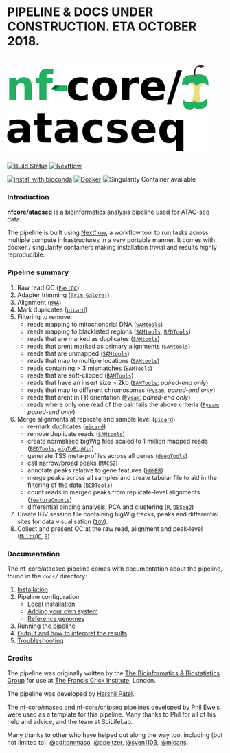 # PIPELINE & DOCS UNDER CONSTRUCTION. ETA OCTOBER 2018.

# ![nfcore/atacseq](docs/images/nfcore-atacseq_logo.png)

[![Build Status](https://travis-ci.org/nf-core/atacseq.svg?branch=master)](https://travis-ci.org/nf-core/atacseq)
[![Nextflow](https://img.shields.io/badge/nextflow-%E2%89%A50.32.0-brightgreen.svg)](https://www.nextflow.io/)

[![install with bioconda](https://img.shields.io/badge/install%20with-bioconda-brightgreen.svg)](http://bioconda.github.io/)
[![Docker](https://img.shields.io/docker/automated/nfcore/atacseq.svg)](https://hub.docker.com/r/nfcore/atacseq)
![Singularity Container available](
https://img.shields.io/badge/singularity-available-7E4C74.svg)

### Introduction

**nfcore/atacseq** is a bioinformatics analysis pipeline used for ATAC-seq data.

The pipeline is built using [Nextflow](https://www.nextflow.io), a workflow tool to run tasks across multiple compute infrastructures in a very portable manner. It comes with docker / singularity containers making installation trivial and results highly reproducible.

### Pipeline summary

1. Raw read QC ([`FastQC`](https://www.bioinformatics.babraham.ac.uk/projects/fastqc/))
2. Adapter trimming ([`Trim Galore!`](https://www.bioinformatics.babraham.ac.uk/projects/trim_galore/))
3. Alignment ([`BWA`](https://sourceforge.net/projects/bio-bwa/files/))
4. Mark duplicates ([`picard`](https://broadinstitute.github.io/picard/))
5. Filtering to remove:
    * reads mapping to mitochondrial DNA ([`SAMtools`](https://sourceforge.net/projects/samtools/files/samtools/))
    * reads mapping to blacklisted regions ([`SAMtools`](https://sourceforge.net/projects/samtools/files/samtools/), [`BEDTools`](https://github.com/arq5x/bedtools2/))
    * reads that are marked as duplicates ([`SAMtools`](https://sourceforge.net/projects/samtools/files/samtools/))
    * reads that arent marked as primary alignments ([`SAMtools`](https://sourceforge.net/projects/samtools/files/samtools/))
    * reads that are unmapped ([`SAMtools`](https://sourceforge.net/projects/samtools/files/samtools/))
    * reads that map to multiple locations ([`SAMtools`](https://sourceforge.net/projects/samtools/files/samtools/))
    * reads containing > 3 mismatches ([`BAMTools`](https://github.com/pezmaster31/bamtools))
    * reads that are soft-clipped ([`BAMTools`](https://github.com/pezmaster31/bamtools))
    * reads that have an insert size > 2kb ([`BAMTools`](https://github.com/pezmaster31/bamtools); *paired-end only*)
    * reads that map to different chromosomes ([`Pysam`](http://pysam.readthedocs.io/en/latest/installation.html); *paired-end only*)
    * reads that arent in FR orientation ([`Pysam`](http://pysam.readthedocs.io/en/latest/installation.html); *paired-end only*)
    * reads where only one read of the pair fails the above criteria ([`Pysam`](http://pysam.readthedocs.io/en/latest/installation.html); *paired-end only*)
6. Merge alignments at replicate and sample level ([`picard`](https://broadinstitute.github.io/picard/))
    * re-mark duplicates ([`picard`](https://broadinstitute.github.io/picard/))
    * remove duplicate reads ([`SAMtools`](https://sourceforge.net/projects/samtools/files/samtools/))
    * create normalised bigWig files scaled to 1 million mapped reads ([`BEDTools`](https://github.com/arq5x/bedtools2/), [`wigToBigWig`](http://hgdownload.soe.ucsc.edu/admin/exe/))
    * generate TSS meta-profiles across all genes ([`deepTools`](https://deeptools.readthedocs.io/en/develop/))
    * call narrow/broad peaks ([`MACS2`](https://github.com/taoliu/MACS))
    * annotate peaks relative to gene features ([`HOMER`](http://homer.ucsd.edu/homer/download.html))
    * merge peaks across all samples and create tabular file to aid in the filtering of the data ([`BEDTools`](https://github.com/arq5x/bedtools2/))
    * count reads in merged peaks from replicate-level alignments ([`featureCounts`](http://bioinf.wehi.edu.au/featureCounts/))
    * differential binding analysis, PCA and clustering ([`R`](https://www.r-project.org/), [`DESeq2`](https://bioconductor.org/packages/release/bioc/html/DESeq2.html))
7. Create IGV session file containing bigWig tracks, peaks and differential sites for data visualisation ([`IGV`](https://software.broadinstitute.org/software/igv/)).
8. Collect and present QC at the raw read, alignment and peak-level ([`MultiQC`](http://multiqc.info/), [`R`](https://www.r-project.org/))

### Documentation
The nf-core/atacseq pipeline comes with documentation about the pipeline, found in the `docs/` directory:

1. [Installation](docs/installation.md)
2. Pipeline configuration
    * [Local installation](docs/configuration/local.md)
    * [Adding your own system](docs/configuration/adding_your_own.md)
    * [Reference genomes](docs/configuration/reference_genomes.md)
3. [Running the pipeline](docs/usage.md)
4. [Output and how to interpret the results](docs/output.md)
5. [Troubleshooting](docs/troubleshooting.md)

### Credits

The pipeline was originally written by the [The Bioinformatics & Biostatistics Group](https://www.crick.ac.uk/research/science-technology-platforms/bioinformatics-and-biostatistics/) for use at [The Francis Crick Institute](https://www.crick.ac.uk/), London.

The pipeline was developed by [Harshil Patel](mailto:harshil.patel@crick.ac.uk).

The [nf-core/rnaseq](https://github.com/nf-core/rnaseq) and [nf-core/chipseq](https://github.com/nf-core/chipseq) pipelines developed by Phil Ewels were used as a template for this pipeline. Many thanks to Phil for all of his help and advice, and the team at SciLifeLab.

Many thanks to other who have helped out along the way too, including (but not limited to):
[@pditommaso](https://github.com/pditommaso),
[@apeltzer](https://github.com/apeltzer), [@sven1103](https://github.com/sven1103), [@micans](https://github.com/micans).
